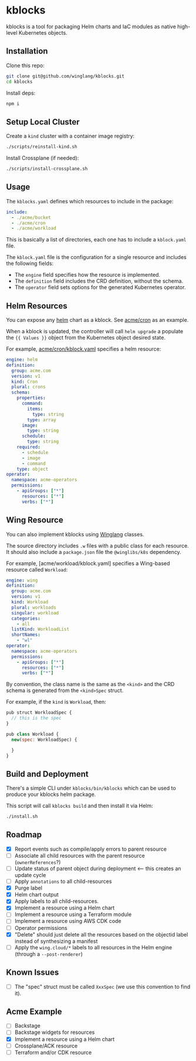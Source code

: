 # kblocks

kblocks is a tool for packaging Helm charts and IaC modules as native high-level Kubernetes objects.


## Installation

Clone this repo:

```sh
git clone git@github.com/winglang/kblocks.git
cd kblocks
```

Install deps:

```sh
npm i
```

## Setup Local Cluster

Create a `kind` cluster with a container image registry:

```sh
./scripts/reinstall-kind.sh
```

Install Crossplane (if needed):

```sh
./scripts/install-crossplane.sh
```

## Usage

The `kblocks.yaml` defines which resources to include in the package:

```yaml
include:
  - ./acme/bucket
  - ./acme/cron
  - ./acme/workload
```

This is basically a list of directories, each one has to include a `kblock.yaml` file.

The `kblock.yaml` file is the configuration for a single resource and includes the following fields:

- The `engine` field specifies how the resource is implemented.
- The `definition` field includes the CRD definition, without the schema.
- The `operator` field sets options for the generated Kubernetes operator.

## Helm Resources

You can expose any [helm](https://helm.sh/) chart as a kblock. See [acme/cron](./acme/cron/) as an
example.

When a kblock is updated, the controller will call `helm upgrade` a populate the `{{ Values }}`
object from the Kubernetes object desired state.

For example, [acme/cron/kblock.yaml](./acme/cron/kblock.yaml) specifies a helm resource:

```yaml
engine: helm
definition:
  group: acme.com
  version: v1
  kind: Cron
  plural: crons
  schema:
    properties:
      command:
        items:
          type: string
        type: array
      image:
        type: string
      schedule:
        type: string
    required:
      - schedule
      - image
      - command
    type: object
operator:
  namespace: acme-operators
  permissions:
    - apiGroups: ["*"]
      resources: ["*"]
      verbs: ["*"]
```

## Wing Resource

You can also implement kblocks using [Winglang](https://winglang.io) classes. 

The source directory includes `.w` files with a public class for each resource. It should also
include a `package.json` file the `@winglibs/k8s` dependency.

For example, [acme/workload/kblock.yaml] specifies a Wing-based resource called `Workload`:

```yaml
engine: wing
definition:
  group: acme.com
  version: v1
  kind: Workload
  plural: workloads
  singular: workload
  categories: 
    - all
  listKind: WorkloadList
  shortNames:
    - "wl"
operator:
  namespace: acme-operators
  permissions:
    - apiGroups: ["*"]
      resources: ["*"]
      verbs: ["*"]
```

By convention, the class name is the same as the `<kind>` and the CRD schema is generated from the
`<kind>Spec` struct.

For example, if the `kind` is `Workload`, then:

```js
pub struct WorkloadSpec {
  // this is the spec
}

pub class Workload {
  new(spec: WorkloadSpec) {

  }
}
```

## Build and Deployment

There's a simple CLI under `kblocks/bin/kblocks` which can be used to produce your kblocks helm package.

This script will call `kblocks build` and then install it via Helm:

```sh
./install.sh
```

## Roadmap

- [x] Report events such as compile/apply errors to parent resource
- [ ] Associate all child resources with the parent resource (`ownerReferences`?)
- [ ] Update status of parent object during deployment <-- this creates an update cycle
- [ ] Apply `annotations` to all child-resources
- [x] Purge label
- [x] Helm chart output
- [x] Apply labels to all child-resources.
- [x] Implement a resource using a Helm chart
- [ ] Implement a resource using a Terraform module
- [ ] Implement a resource using AWS CDK code
- [ ] Operator permissions
- [x] "Delete" should just delete all the resources based on the objectid label instead of synthesizing a manifest
- [ ] Apply the `wing.cloud/*` labels to all resources in the Helm engine (through a `--post-renderer`)

## Known Issues

- [ ] The "spec" struct must be called `XxxSpec` (we use this convention to find it).

## Acme Example

- [ ] Backstage
- [ ] Backstage widgets for resources
- [x] Implement a resource using a Helm chart
- [ ] Crossplane/ACK resource
- [ ] Terraform and/or CDK resource
